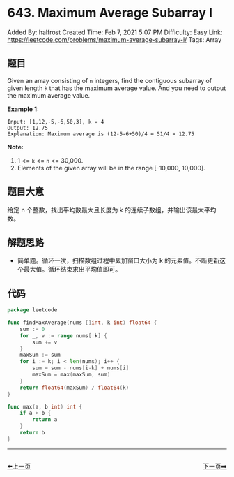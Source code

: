 # 643. Maximum Average Subarray I

Added By: halfrost 
Created Time: Feb 7, 2021 5:07 PM
Difficulty: Easy
Link: https://leetcode.com/problems/maximum-average-subarray-i/
Tags: Array

## 题目

Given an array consisting of `n` integers, find the contiguous subarray of given length `k` that has the maximum average value. And you need to output the maximum average value.

**Example 1:**

```
Input: [1,12,-5,-6,50,3], k = 4
Output: 12.75
Explanation: Maximum average is (12-5-6+50)/4 = 51/4 = 12.75
```

**Note:**

1. 1 <= `k` <= `n` <= 30,000.
2. Elements of the given array will be in the range [-10,000, 10,000].

## 题目大意

给定 n 个整数，找出平均数最大且长度为 k 的连续子数组，并输出该最大平均数。

## 解题思路

- 简单题。循环一次，扫描数组过程中累加窗口大小为 k 的元素值。不断更新这个最大值。循环结束求出平均值即可。

## 代码

```go
package leetcode

func findMaxAverage(nums []int, k int) float64 {
	sum := 0
	for _, v := range nums[:k] {
		sum += v
	}
	maxSum := sum
	for i := k; i < len(nums); i++ {
		sum = sum - nums[i-k] + nums[i]
		maxSum = max(maxSum, sum)
	}
	return float64(maxSum) / float64(k)
}

func max(a, b int) int {
	if a > b {
		return a
	}
	return b
}
```


----------------------------------------------
<div style="display: flex;justify-content: space-between;align-items: center;">
<p><a href="https://books.halfrost.com/leetcode/ChapterFour/0600~0699/0638.Shopping-Offers/">⬅️上一页</a></p>
<p><a href="https://books.halfrost.com/leetcode/ChapterFour/0600~0699/0645.Set-Mismatch/">下一页➡️</a></p>
</div>

